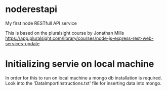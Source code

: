 # noderestapi
My first node RESTfull API service

This is based on the pluralsight course by Jonathan Mills
https://app.pluralsight.com/library/courses/node-js-express-rest-web-services-update

# Initializing servie on local machine 
In order for this to run on local machine a mongo db installation is required.
Look into the 'DataImportInstructions.txt' file for inserting data into mongo.
